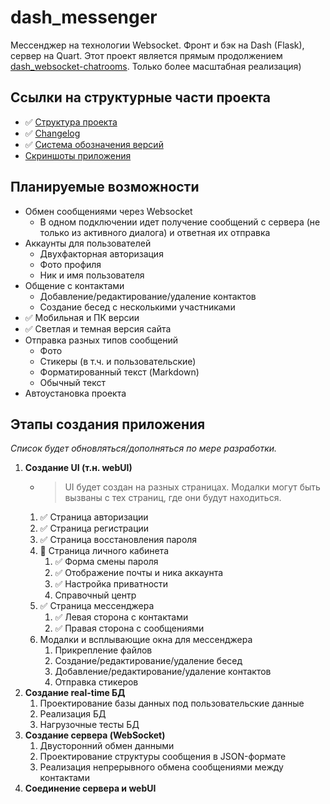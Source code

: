 # dash_messenger
Мессенджер на технологии Websocket. Фронт и бэк на Dash (Flask), сервер на Quart.
Этот проект является прямым продолжением [dash_websocket-chatrooms](https://github.com/MichaelODeli/dash_websocket-chatrooms). Только более масштабная реализация)

## Ссылки на структурные части проекта
- ✅ [Cтруктура проекта](#этапы-создания-приложения)
- ✅ [Changelog](CHANGELOG.md)
- ✅ [Система обозначения версий](VERSIONS.md)
- [Скриншоты приложения](SCREENSHOTS.md)

## Планируемые возможности
- Обмен сообщениями через Websocket
    - В одном подключении идет получение сообщений с сервера (не только из активного диалога) и ответная их отправка
- Аккаунты для пользователей
    - Двухфакторная авторизация
    - Фото профиля
    - Ник и имя пользователя
- Общение с контактами
    - Добавление/редактирование/удаление контактов
    - Создание бесед с несколькими участниками
- ✅ Мобильная и ПК версии
- ✅ Светлая и темная версия сайта
- Отправка разных типов сообщений
    - Фото
    - Стикеры (в т.ч. и пользовательские)
    - Форматированный текст (Markdown)
    - Обычный текст
- Автоустановка проекта

## Этапы создания приложения
*Список будет обновляться/дополняться по мере разработки.*
1. **Создание UI (т.н. webUI)**
    - > UI будет создан на разных страницах. Модалки могут быть вызваны с тех страниц, где они будут находиться.
    1. ✅ Страница авторизации
    1. ✅ Страница регистрации
    1. ✅ Страница восстановления пароля
    1. 🔄️ Страница личного кабинета
        1. ✅ Форма смены пароля
        1. ✅ Отображение почты и ника аккаунта
        1. ✅ Настройка приватности
        1. Справочный центр
    1. ✅ Страница мессенджера
        1. ✅ Левая сторона с контактами
        1. ✅ Правая сторона с сообщениями
    1. Модалки и всплывающие окна для мессенджера
        1. Прикрепление файлов
        1. Создание/редактирование/удаление бесед
        1. Добавление/редактирование/удаление контактов
        1. Отправка стикеров
1. **Создание real-time БД**
    1. Проектирование базы данных под пользовательские данные
    1. Реализация БД
    1. Нагрузочные тесты БД
1. **Создание сервера (WebSocket)**
    1. Двусторонний обмен данными
    1. Проектирование структуры сообщения в JSON-формате
    1. Реализация непрерывного обмена сообщениями между контактами
1. **Соединение сервера и webUI**